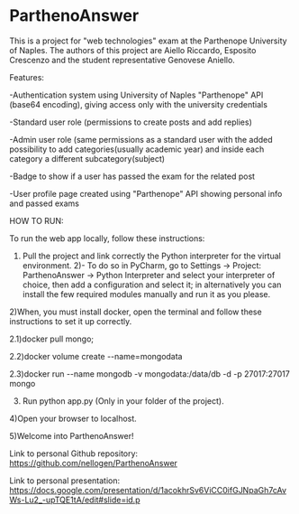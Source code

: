 # ParthenoAnswer
This is a project for "web technologies" exam at the Parthenope University of Naples. The authors of this project are Aiello Riccardo, Esposito Crescenzo and the student representative Genovese Aniello.


Features:

-Authentication system using University of Naples "Parthenope" API (base64 encoding), giving access only with the university credentials

-Standard user role (permissions to create posts and add replies)

-Admin user role (same permissions as a standard user with the added possibility to add categories(usually academic year) and inside each category a different subcategory(subject)

-Badge to show if a user has passed the exam for the related post

-User profile page created using "Parthenope" API showing personal info and passed exams



HOW TO RUN: 

To run the web app locally, follow these instructions:

1) Pull the project and link correctly the Python interpreter for the virtual environment.
2)- To do so in PyCharm, go to Settings -> Project: ParthenoAnswer -> Python Interpreter and select your interpreter of choice, then add a configuration and select it; in alternatively you can install the few required modules manually and run it as you please.

2)When, you must install docker, open the terminal and follow these instructions to set it up correctly.

2.1)docker pull mongo;

2.2)docker volume create --name=mongodata

2.3)docker run --name mongodb -v mongodata:/data/db -d -p 27017:27017 mongo

3) Run python app.py (Only in your folder of the project).

4)Open your browser to localhost.

5)Welcome into ParthenoAnswer! 


Link to personal Github repository:
https://github.com/nellogen/ParthenoAnswer


Link to personal presentation: 
https://docs.google.com/presentation/d/1acokhrSv6ViCC0ifGJNpaGh7cAvWs-Lu2_-upTQE1tA/edit#slide=id.p
